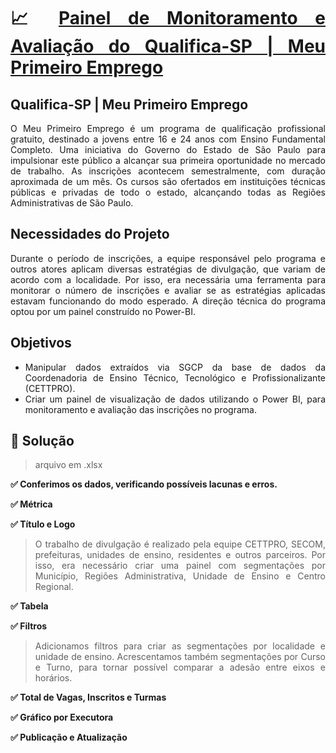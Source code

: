<div align="justify">
  
# :chart_with_upwards_trend: [Painel de Monitoramento e Avaliação do Qualifica-SP | Meu Primeiro Emprego](https://app.powerbi.com/view?r=eyJrIjoiYmM5OWM2OWYtNzRkMi00MGU1LWE3YjgtMDIwYzRjNjM4Nzk4IiwidCI6IjNhNzhiMGNkLTdjOGUtNDkyOS04M2Q1LTE5MGE2Y2MwMTM2NSJ9)
  
## Qualifica-SP | Meu Primeiro Emprego
O Meu Primeiro Emprego é um programa de qualificação profissional gratuito, destinado a jovens entre 16 e 24 anos com Ensino Fundamental Completo. Uma iniciativa do Governo do Estado de São Paulo para impulsionar este público a alcançar sua primeira oportunidade no mercado de trabalho. As inscrições acontecem semestralmente, com duração aproximada de um mês. Os cursos são ofertados em instituições técnicas públicas e privadas de todo o estado, alcançando todas as Regiões Administrativas de São Paulo.

## Necessidades do Projeto
Durante o período de inscrições, a equipe responsável pelo programa e outros atores aplicam diversas estratégias de divulgação, que variam de acordo com a localidade. Por isso, era necessária uma ferramenta para monitorar o número de inscrições e avaliar se as estratégias aplicadas estavam funcionando do modo esperado. A direção técnica do programa optou por um painel construído no Power-BI.

## Objetivos
* Manipular dados extraídos via SGCP da base de dados da Coordenadoria de Ensino Técnico, Tecnológico e Profissionalizante (CETTPRO).
* Criar um painel de visualização de dados utilizando o Power BI, para monitoramento e avaliação das inscrições no programa.

## 📝 Solução
> arquivo em .xlsx

**:white_check_mark: Conferimos os dados, verificando possíveis lacunas e erros.**

**:white_check_mark: Métrica**

**:white_check_mark: Título e Logo**
> O trabalho de divulgação é realizado pela equipe CETTPRO, SECOM, prefeituras, unidades de ensino, residentes e outros parceiros. Por isso, era necessário criar uma painel com segmentações por Município, Regiões Administrativa, Unidade de Ensino e Centro Regional.

**:white_check_mark: Tabela**

**:white_check_mark: Filtros**
>Adicionamos filtros para criar as segmentações por localidade e unidade de ensino.
> Acrescentamos também segmentações por Curso e Turno, para tornar possível comparar a adesão entre eixos e horários.

**:white_check_mark: Total de Vagas, Inscritos e Turmas**

**:white_check_mark: Gráfico por Executora**

**:white_check_mark: Publicação e Atualização**


<div>
